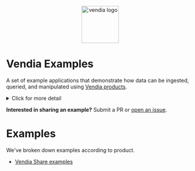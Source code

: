 <p align="center">
  <a href="https://vendia.net/">
    <img src="https://raw.githubusercontent.com/vendia/serverless-express/mainline/vendia-logo.png" alt="vendia logo" width="100px">
  </a>
</p>

# Vendia Examples

A set of example applications that demonstrate how data can be ingested, queried, and manipulated using [Vendia products](https://vendia.net/product).

<details>
<summary>Click for more detail</summary>

- [Sign Up for Vendia](https://share.vendia.net/)
- [Getting Started with Vendia](https://vendia.net/docs/share/quickstart)
- [Product Information](https://vendia.net/product)
- [Blog](https://vendia.net/blog)
- [Contributing](https://github.com/vendia/examples/CONTRIBUTING.md)
</details>


**Interested in sharing an example?** Submit a PR or [open an issue](https://github.com/vendia/examples/issues).

# Examples

We've broken down examples according to product.

* [Vendia Share examples](./share/README.md)

